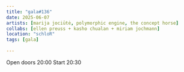 ```yaml
---
title: "gala#136"
date: 2025-06-07
artists: [marija jociūtė, polymorphic engine, the concept horse]
collabs: [ellen preuss + kasho chualan + miriam jochmann]
location: "schloR"
tags: [gala]
 
---
```


Open doors 20:00
Start 20:30 
